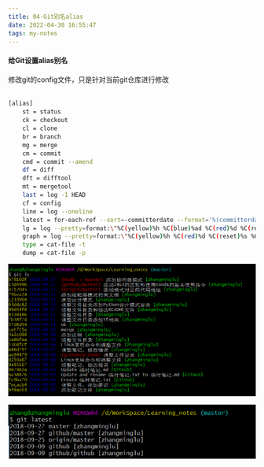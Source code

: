 ```yaml
---
title: 04-Git别名alias
date: 2022-04-30 16:55:47
tags: my-notes
---
```

#### 给Git设置alias别名

修改git的config文件，只是针对当前git仓库进行修改

```bash

[alias]
    st = status
    ck = checkout
    cl = clone
    br = branch
    mg = merge
    cm = commit 
    cmd = commit --amend
    df = diff
    dft = difftool
    mt = mergetool
    last = log -1 HEAD
    cf = config
    line = log --oneline
    latest = for-each-ref --sort=-committerdate --format='%(committerdate:short) %(refname:short) [%(committername)]'
    lg = log --pretty=format:\"%C(yellow)%h %C(blue)%ad %C(red)%d %C(reset)%s %C(green)[%cn]\" --decorate --date=short
    graph = log --pretty=format:\"%C(yellow)%h %C(red)%d %C(reset)%s %C(green)[%an] %C(blue)%ad\" --topo-order --graph --date=short
    type = cat-file -t
    dump = cat-file -p
```

![1538144286395](assets/1538144286395.png)

![1538144298659](assets/1538144298659.png)